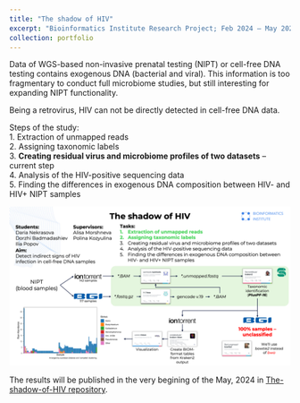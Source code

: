 ```yaml
---
title: "The shadow of HIV"
excerpt: "Bioinformatics Institute Research Project; Feb 2024 – May 2024<br/><img src='/images/500x300/Current_status_Shadow500x300.png'>"
collection: portfolio
---
```


Data of WGS-based non-invasive prenatal testing (NIPT) or cell-free DNA testing contains exogenous DNA (bacterial and viral). This information is too fragmentary to conduct full microbiome studies, but still interesting for expanding NIPT functionality.<br>

Being a retrovirus, HIV can not be directly detected in cell-free DNA data.<br>

Steps of the study:<br>
    1. Extraction of unmapped reads<br>
    2. Assigning taxonomic labels<br>
    3. **Creating residual virus and microbiome profiles of two datasets** – current step<br>
    4. Analysis of the HIV-positive sequencing data<br>
    5. Finding the differences in exogenous DNA composition between HIV- and HIV+ NIPT samples<br>

<img src='/images/Current_status_Shadow.png'>

The results will be published in the very begining of the May, 2024 in [The-shadow-of-HIV repository](https://github.com/iliapopov17/The-shadow-of-HIV).
